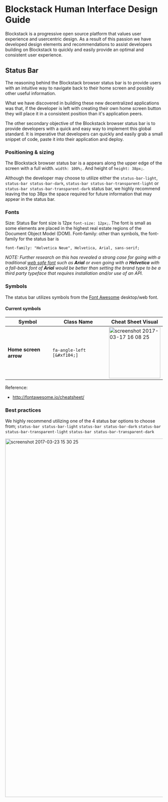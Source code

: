 # Blockstack Human Interface Design Guide

Blockstack is a progressive open source platform that values user experience and usercentric design. As a result of this passion we have developed design elements and recommendations to assist developers building on Blockstack to quickly and easily provide an optimal and consistent user experience.

## Status Bar
The reasoning behind the Blockstack browser status bar is to provide users with an intuitive way to navigate back to their home screen and possibly other useful information.

What we have discovered in building these new decentralized applications was that, if the developer is left with creating their own home screen button they will place it in a consistent position than it's application peers.

The other secondary objective of the Blockstack browser status bar is to provide developers with a quick and easy way to implement this global standard. It is imperative that developers can quickly and easily grab a small snippet of code, paste it into their application and deploy.

### Positioning & sizing
The Blockstack browser status bar is a appears along the upper edge of the screen with a full width. `width: 100%;`. And height of `height: 38px;`. 

Although the developer may choose to utilize either the `status-bar-light`, `status-bar status-bar-dark`, `status-bar status-bar-transparent-light` or `status-bar status-bar-transparent-dark` status bar, we highly recommend leaving the top 38px the space required for future information that may appear in the status bar.

### Fonts
Size: Status Bar font size is 12px `font-size: 12px;`. The font is small as some elements are placed in the highest real estate regions of the Document Object Model (DOM).
Font-family: other than symbols, the font-family for the status bar is 
```
font-family: "Helvetica Neue", Helvetica, Arial, sans-serif;
```

_NOTE: Further research on this has revealed a strong case for going with a traditional [web safe font](https://en.wikipedia.org/wiki/Web_typography#Web-safe_fonts) such as **Arial** or even going with a **Helvetica** with a fall-back font of **Arial** would be better than setting the brand type to be a third party typeface that requires installation and/or use of an API._

### Symbols
The status bar utilizes symbols from the [Font Awesome](http://fontawesome.io/) desktop/web font.

#### Current symbols

| Symbol  | Class Name  | Cheat Sheet Visual  |
| ------------- | ------------- | ------------- |
| **Home screen arrow**  | `fa-angle-left [&#xf104;]`  | <img width="164" alt="screenshot 2017-03-17 16 08 25" src="https://cloud.githubusercontent.com/assets/1711854/24061005/16a01ad2-0b2c-11e7-87ea-969558bf2f5c.png">  |

Reference: 
- http://fontawesome.io/cheatsheet/

### Best practices
We highly recommend utilizing one of the 4 status bar options to choose from;
`status-bar status-bar-light`
`status-bar status-bar-dark`
`status-bar status-bar-transparent-light`
`status-bar status-bar-transparent-dark`

<img width="1148" alt="screenshot 2017-03-23 15 30 25" src="https://cloud.githubusercontent.com/assets/1711854/24266578/a8923dd4-0fdd-11e7-9994-e6a5d564f6a4.png">

